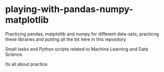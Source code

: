 # playing-with-pandas-numpy-matplotlib
Practicing pandas, matplotlib and numpy for different data-sets, practicng these libraries and putting all the bit here in this repository

Small tasks and Python scripts related to Machine Learning and Data Science.

Its all about practice
